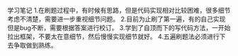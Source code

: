 学习笔记
1.在刷题过程中，有时候有思路，但是代码实现相对比较困难，很多细节考虑不清楚，需要进一步重视细节问题。
2.目前为止刷了第一遍，有的自己实现但是bug不断，需要根据答案进行校订。
3.学到了自顶而下的写代码方法，一开始拉出框架，不要太在意细节，然后慢慢实现细节就好。
4.五遍刷题法必须进行下去争取做到熟练。